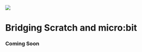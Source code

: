 ![](![logo](https://raw.github.com/MrYsLab/s2m/master/images/logo.png))

# Bridging Scratch and micro:bit

### Coming Soon
